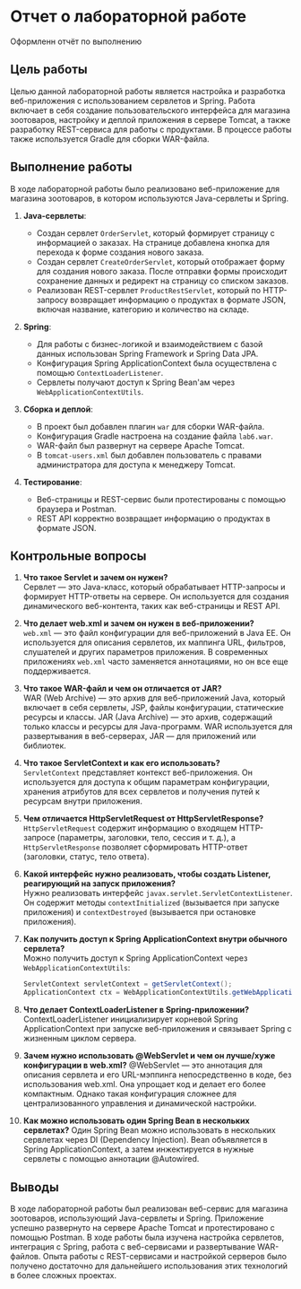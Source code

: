 # Отчет о лабораторной работе

Оформленн отчёт по выполнению

## Цель работы

Целью данной лабораторной работы является настройка и разработка веб-приложения с использованием сервлетов и Spring. Работа включает в себя создание пользовательского интерфейса для магазина зоотоваров, настройку и деплой приложения в сервере Tomcat, а также разработку REST-сервиса для работы с продуктами. В процессе работы также используется Gradle для сборки WAR-файла.

## Выполнение работы

В ходе лабораторной работы было реализовано веб-приложение для магазина зоотоваров, в котором используются Java-сервлеты и Spring.

1. **Java-сервлеты**:
   - Создан сервлет `OrderServlet`, который формирует страницу с информацией о заказах. На странице добавлена кнопка для перехода к форме создания нового заказа.
   - Создан сервлет `CreateOrderServlet`, который отображает форму для создания нового заказа. После отправки формы происходит сохранение данных и редирект на страницу со списком заказов.
   - Реализован REST-сервлет `ProductRestServlet`, который по HTTP-запросу возвращает информацию о продуктах в формате JSON, включая название, категорию и количество на складе.

2. **Spring**:
   - Для работы с бизнес-логикой и взаимодействием с базой данных использован Spring Framework и Spring Data JPA.
   - Конфигурация Spring ApplicationContext была осуществлена с помощью `ContextLoaderListener`.
   - Сервлеты получают доступ к Spring Bean'ам через `WebApplicationContextUtils`.

3. **Сборка и деплой**:
   - В проект был добавлен плагин `war` для сборки WAR-файла.
   - Конфигурация Gradle настроена на создание файла `lab6.war`.
   - WAR-файл был развернут на сервере Apache Tomcat.
   - В `tomcat-users.xml` был добавлен пользователь с правами администратора для доступа к менеджеру Tomcat.

4. **Тестирование**:
   - Веб-страницы и REST-сервис были протестированы с помощью браузера и Postman.
   - REST API корректно возвращает информацию о продуктах в формате JSON.

## Контрольные вопросы

1. **Что такое Servlet и зачем он нужен?**  
   Сервлет — это Java-класс, который обрабатывает HTTP-запросы и формирует HTTP-ответы на сервере. Он используется для создания динамического веб-контента, таких как веб-страницы и REST API.

2. **Что делает web.xml и зачем он нужен в веб-приложении?**  
   `web.xml` — это файл конфигурации для веб-приложений в Java EE. Он используется для описания сервлетов, их маппинга URL, фильтров, слушателей и других параметров приложения. В современных приложениях `web.xml` часто заменяется аннотациями, но он все еще поддерживается.

3. **Что такое WAR-файл и чем он отличается от JAR?**  
   WAR (Web Archive) — это архив для веб-приложений Java, который включает в себя сервлеты, JSP, файлы конфигурации, статические ресурсы и классы. JAR (Java Archive) — это архив, содержащий только классы и ресурсы для Java-программ. WAR используется для развертывания в веб-серверах, JAR — для приложений или библиотек.

4. **Что такое ServletContext и как его использовать?**  
   `ServletContext` представляет контекст веб-приложения. Он используется для доступа к общим параметрам конфигурации, хранения атрибутов для всех сервлетов и получения путей к ресурсам внутри приложения.

5. **Чем отличается HttpServletRequest от HttpServletResponse?**  
   `HttpServletRequest` содержит информацию о входящем HTTP-запросе (параметры, заголовки, тело, сессия и т. д.), а `HttpServletResponse` позволяет сформировать HTTP-ответ (заголовки, статус, тело ответа).

6. **Какой интерфейс нужно реализовать, чтобы создать Listener, реагирующий на запуск приложения?**  
   Нужно реализовать интерфейс `javax.servlet.ServletContextListener`. Он содержит методы `contextInitialized` (вызывается при запуске приложения) и `contextDestroyed` (вызывается при остановке приложения).

7. **Как получить доступ к Spring ApplicationContext внутри обычного сервлета?**  
   Можно получить доступ к Spring ApplicationContext через `WebApplicationContextUtils`:
   ```java
   ServletContext servletContext = getServletContext();
   ApplicationContext ctx = WebApplicationContextUtils.getWebApplicationContext(servletContext);
    ```

8. **Что делает ContextLoaderListener в Spring-приложении?**
   ContextLoaderListener инициализирует корневой Spring ApplicationContext при запуске веб-приложения и связывает Spring с жизненным циклом сервера.

9. **Зачем нужно использовать @WebServlet и чем он лучше/хуже конфигурации в web.xml?**
   @WebServlet — это аннотация для описания сервлета и его URL-мэппинга непосредственно в коде, без использования web.xml. Она упрощает код и делает его более компактным. Однако такая конфигурация сложнее для централизованного управления и динамической настройки.

10. **Как можно использовать один Spring Bean в нескольких сервлетах?**
   Один Spring Bean можно использовать в нескольких сервлетах через DI (Dependency Injection). Bean объявляется в Spring ApplicationContext, а затем инжектируется в нужные сервлеты с помощью аннотации @Autowired.

## Выводы
   В ходе лабораторной работы был реализован веб-сервис для магазина зоотоваров, использующий Java-сервлеты и Spring. Приложение успешно развернуто на сервере Apache Tomcat и протестировано с помощью Postman. В ходе работы была изучена настройка сервлетов, интеграция с Spring, работа с веб-сервисами и развертывание WAR-файлов. Опыта работы с REST-сервисами и настройкой серверов было получено достаточно для дальнейшего использования этих технологий в более сложных проектах.